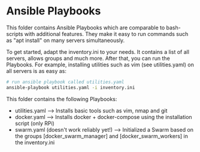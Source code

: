 # Ansible Playbooks

This folder contains Ansible Playbooks which are comparable to bash-scripts with additional features. They make it easy to run commands such as "apt install" on many servers simultaneously.

To get started, adapt the inventory.ini to your needs. It contains a list of all servers, allows groups and much more. After that, you can run the Playbooks. For example, installing utilities such as vim (see utilities.yaml) on all servers is as easy as:

```bash
# run ansible playbook called utilities.yaml
ansible-playbook utilities.yaml -i inventory.ini
```



This folder contains the following Playbooks:

- utilities.yaml
  --> Installs basic tools such as vim, nmap and git
- docker.yaml
  --> Installs docker + docker-compose  using the installation script (only RPi)
- swarm.yaml (doesn't work reliably yet!)
  --> Initialized a Swarm based on the groups [docker_swarm_manager] and [docker_swarm_workers] in the inventory.ini